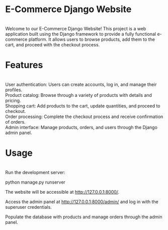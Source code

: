<h1><b>E-Commerce Django Website</b></h1> <br>
Welcome to our E-Commerce Django Website! This project is a web application built using the Django framework to provide a fully functional e-commerce platform. 
It allows users to browse products, add them to the cart, and proceed with the checkout process.

<h1><b>Features</b></h1> <br>
User authentication: Users can create accounts, log in, and manage their profiles. <br>
Product catalog: Browse through a variety of products with details and pricing.<br>
Shopping cart: Add products to the cart, update quantities, and proceed to checkout.<br>
Order processing: Complete the checkout process and receive confirmation of orders.<br>
Admin interface: Manage products, orders, and users through the Django admin panel.<br>


<h1><b>Usage</b></h1> <br>
Run the development server:

python manage.py runserver

The website will be accessible at http://127.0.0.1:8000/.

Access the admin panel at http://127.0.0.1:8000/admin/ and log in with the superuser credentials.

Populate the database with products and manage orders through the admin panel.
